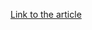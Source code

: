 [Link to the article](https://www.fireeye.com/blog/threat-research/2014/09/the-path-to-mass-producing-cyber-attacks.html)
